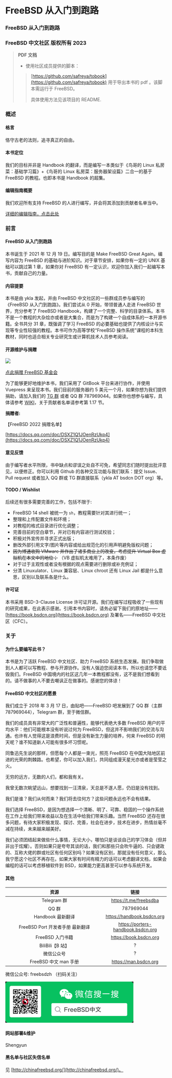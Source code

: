 # FreeBSD 从入门到跑路

### FreeBSD 从入门到跑路

### FreeBSD 中文社区 版权所有 2023

> **PDF 文档**
>
> * 使用社区成员提供的脚本：
>
> > [https://github.com/safreya/tobook](https://github.com/safreya/tobook) 用于导出本书的 pdf 。该脚本需运行于 FreeBSD。
> >
> > 具体使用方法见该项目的 README.

### 概述

#### 格言

恪守古老的法则，追寻真正的自由。

#### 本书定位

我们的目标并非是 Handbook 的翻译，而是编写一本类似于《鸟哥的 Linux 私房菜：基础学习篇》+《鸟哥的 Linux 私房菜：服务器架设篇》二合一的基于 FreeBSD 的教程。也即本书是 Handbook 的超集。

#### 编辑指南概要

我们欢迎所有支持 FreeBSD 的人进行编写，并会将其添加到贡献者名单当中。

[详细的编辑指南，点击此处](https://github.com/FreeBSD-Ask/FreeBSD-Ask/wiki)

### 前言

#### FreeBSD 从入门到跑路

本书诞生于 2021 年 12 月 19 日。编写目的是 Make FreeBSD Great Again。编写内容为 FreeBSD 的基础与进阶知识。对于章节安排，如果你有一定的 UNIX 基础可以跳过第 1 章，如果你对 FreeBSD 有一定认识，欢迎你加入我们一起编写本书，贡献自己的力量。

#### 内容提要

本书是由 ykla 发起，并由 FreeBSD 中文社区的一些群成员参与编写的《FreeBSD 从入门到跑路》。我们尝试从 0 开始，带领普通人走进 FreeBSD 世界，充分参考了 FreeBSD Handbook，构建了一个完整、科学的目录体系。本书不是一个教程的大杂烩亦或者是大集合，而是为了构建一个自成体系的一本开源书籍。全书共分 31 章，既强调了学习 FreeBSD 的必要基础也提供了内核设计与实现等专业性较强的教程。本书可作为高等学校“FreeBSD 操作系统”课程的本科生教材，同时也适合相关专业研究生或计算机技术人员参考阅读。

#### 开源维护与捐赠

![](.gitbook/assets/proud\_donor.png)

[点此捐赠 FreeBSD 基金会](https://freebsdfoundation.org/donate)

为了能够更好地维护本书，我们采用了 GitBook 平台来进行协作，并使用 Vuepress 来呈现本书。我们目前的服务器约 5 美元一个月，如果你想为我们提供捐助，请加入我们的 [TG 群](https://t.me/freebsdba) 或者 QQ 群 787969044。如果你也想参与编写，具体请参考 [WIKI](https://github.com/FreeBSD-Ask/FreeBSD-Ask/wiki/%E3%80%8AFreeBSD-%E4%BB%8E%E5%85%A5%E9%97%A8%E5%88%B0%E8%B7%91%E8%B7%AF%E3%80%8B%E7%BC%96%E8%BE%91%E6%8C%87%E5%8D%97)，关于贡献者名单请参考第 1.17 节。

**捐赠者:**

【FreeBSD 2022 捐赠名单】

[https://docs.qq.com/doc/DSXZ1Q1JOenRzUkp4](https://docs.qq.com/doc/DSXZ1Q1JOenRzUkp4)

#### 意见反馈

由于编写者水平所限，书中缺点和谬误之处自不可免，希望同志们随时提出批评意见，以便修正。你可以利用 Github 的各种交互功能与我们联系：提交 Issue、Pull request 或者加入 QQ 群或 TG 群直接联系（ykla AT bsdcn DOT org）等。

#### TODO / Wishlist

后续还有很多需要完善的工作，包括不限于:

* FreeBSD 14 shell 被统一为 `sh`，教程需要针对其进行统一；
* 整理和上传配置文件和环境；
* 对教程的格式目录进行优化调整；
* 完善目前的空白章节，并对已有内容进行测试校验；
* 积极对外宣传并寻求正式出版；
* 删改外部引用文字/图片等内容或给出规范化的引用声明避免版权问题；
* ~~因为博通收购 VMware 并作出了诸多商业上的改变，考虑提升 Virtual Box 虚拟机在本文中的地位；~~ （VB 虚拟机太难用了，本条作废）
* 对于过于主观性或者没有根据的观点需要进行删除或补充例证；
* 分清 Linuxulator、Linux 兼容层、Linux chroot 还有 Linux Jail 都是什么意思，区别以及联系各是什么。

#### 许可证

本书采用 BSD-3-Clause License 许可证开源。我们在编写过程吸收了一些现有的研究成果，在此表示感谢。引用本书内容时，请务必留下我们的原地址——[https://book.bsdcn.org](https://book.bsdcn.org) 及署名——FreeBSD 中文社区（CFC）。

### 关于

#### 为什么要编写此书？

本书是为了活跃 FreeBSD 中文社区、助力 FreeBSD 系统生态发展。我们争取做到人人都可以写教程、参与开源协作。没有人强迫您阅读本书，所以也请您不要诋毁我们。FreeBSD 中国境内的社区这几年一本教程都没有，这不是我们想看到的。请不做事的人不要去嘲讽正在做事的。感谢您的体谅！

#### FreeBSD 中文社区的愿景

我们成立于 2018 年 3 月 17 日，由贴吧——FreeBSD 吧发展到了 QQ 群（主群 787969044），Telegram 群，至于微信群。

我们的成员具有非常大的广泛性和普遍性，能够代表绝大多数 FreeBSD 用户的平均水平：他们可能根本没有听说过何为 FreeBSD，但这并不影响我们的交流与沟通。也许有人觉得这是浪费时间，但是没有新生力量的培养，何来 FreeBSD 的明天呢？谁不知道新人可能有很多坏习惯呢。

同鲁迅先生说的那样，但愿每个人都是一束光，照亮 FreeBSD 在中国大陆地区前进的光荣的荆棘路。也希望，你可以加入我们，共同组成漫天星光亦或者是莹莹之火。

无穷的远方，无数的人们，都和我有关。

我曾无数次眺望远山，想要找到一汪清泉，天总是不遂人愿，仍旧是没有找到。

我们是谁？我们从何而来？我们将去往何方？这些问题永远也不会有结果。

我们选择 FreeBSD，是因为想选择一个清晰、明了、可靠、稳固的一个操作系统在工作上给我们带来收益以及在生活中给我们带来乐趣。当然 FreeBSD 还存在很多问题，有待大家积极发现、探讨、完善，社会在进步，技术在进步，热情丝毫不减在持续，未来越来越美好。

我们必须团结起来做些什么事情，无论大小，哪怕只是谈谈自己的学习体会（但并非出于炫耀）。否则如果只是夸夸其谈的话，我们和那些只会吹牛逼的、只会键政的、互称大佬的群或社区有任何区别吗？如果没有区别，那就没有任何意义，那么我宁愿这个社区不再存在。如果大家有时间有精力的话可以考虑翻译文档，如果会编程的话可以考虑移植软件到 BSD，如果能力更高甚至可以参与系统开发。

#### 其他

<table><thead><tr><th width="374" align="center">资源</th><th align="center">链接</th></tr></thead><tbody><tr><td align="center">Telegram 群</td><td align="center"><a href="https://t.me/freebsdba">https://t.me/freebsdba</a></td></tr><tr><td align="center">QQ 群</td><td align="center">787969044</td></tr><tr><td align="center">Handbook 最新翻译</td><td align="center"><a href="https://handbook.bsdcn.org">https://handbook.bsdcn.org</a></td></tr><tr><td align="center">FreeBSD Port 开发者手册 最新翻译</td><td align="center"><a href="https://porters-handbook.bsdcn.org">https://porters-handbook.bsdcn.org</a></td></tr><tr><td align="center">FreeBSD 入门书籍</td><td align="center"><a href="https://book.bsdcn.org">https://book.bsdcn.org</a></td></tr><tr><td align="center">BiliBili【B 站】</td><td align="center">?</td></tr><tr><td align="center">微信公众号</td><td align="center">?</td></tr><tr><td align="center">FreeBSD 中文 man 手册</td><td align="center"><a href="https://man.bsdcn.org">https://man.bsdcn.org</a></td></tr></tbody></table>

微信公众号: freebsdzh （扫码关注）

![](.gitbook/assets/qr.png)

#### 网站部署&维护

Shengyun

#### 黑名单与社区失信名单

见 [http://chinafreebsd.org/](http://chinafreebsd.org/)。
